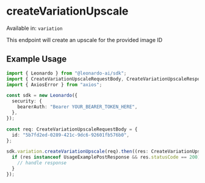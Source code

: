 # createVariationUpscale
Available in: `variation`

This endpoint will create an upscale for the provided image ID

## Example Usage
```typescript
import { Leonardo } from "@leonardo-ai/sdk";
import { CreateVariationUpscaleRequestBody, CreateVariationUpscaleResponse } from "@leonardo-ai/sdk/dist/sdk/models/operations";
import { AxiosError } from "axios";

const sdk = new Leonardo({
  security: {
    bearerAuth: "Bearer YOUR_BEARER_TOKEN_HERE",
  },
});

const req: CreateVariationUpscaleRequestBody = {
  id: "5b7fd2ed-0289-421c-9dc6-92601fb576b0",
};

sdk.variation.createVariationUpscale(req).then((res: CreateVariationUpscaleResponse | AxiosError) => {
  if (res instanceof UsageExamplePostResponse && res.statusCode == 200) {
    // handle response
  }
});
```